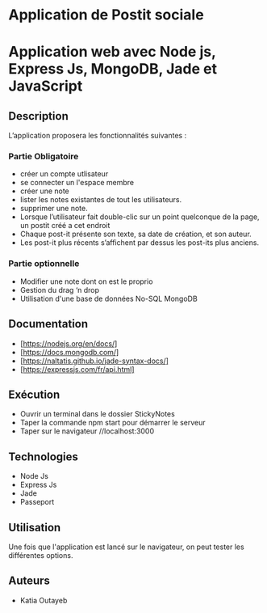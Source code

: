 # Application de Postit sociale #

# Application web avec Node js, Express Js, MongoDB, Jade et JavaScript

## Description ##

L’application proposera les fonctionnalités suivantes : 

### Partie Obligatoire ###

* créer un compte utlisateur
* se connecter un l'espace membre
* créer une note
* lister les notes existantes de tout les utilisateurs.
* supprimer une note.
*  Lorsque l’utilisateur fait double-clic sur un point quelconque de la page, un postit créé a cet endroit
* Chaque post-it présente son texte, sa date de création, et son auteur.
* Les post-it plus récents s’affichent par dessus les post-its plus anciens.

### Partie optionnelle ###

* Modifier une note dont on est le proprio
* Gestion du drag ‘n drop
* Utilisation d'une base de données No-SQL MongoDB

## Documentation ####

* [https://nodejs.org/en/docs/]
* [https://docs.mongodb.com/]
* [https://naltatis.github.io/jade-syntax-docs/]
* [https://expressjs.com/fr/api.html]

## Exécution ###

* Ouvrir un terminal dans le dossier StickyNotes
* Taper la commande npm start pour démarrer le serveur
* Taper sur le navigateur //localhost:3000


## Technologies ###
* Node Js
* Express Js
* Jade 
* Passeport



## Utilisation ###

Une fois que l'application est lancé sur le navigateur, on peut tester les différentes options.



## Auteurs ###
* Katia Outayeb
